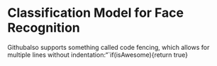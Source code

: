 # Classification Model for Face Recognition

Githubalso supports something called code fencing, which allows for multiple lines without indentation:“`if(isAwesome){return true}
